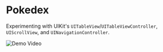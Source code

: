 # Pokedex

Experimenting with UIKit's `UITableView`/`UITableViewController`, `UIScrollView`, and `UINavigationController`.

![Demo Video](https://thumbs.gfycat.com/SphericalCloseEgg-size_restricted.gif)
